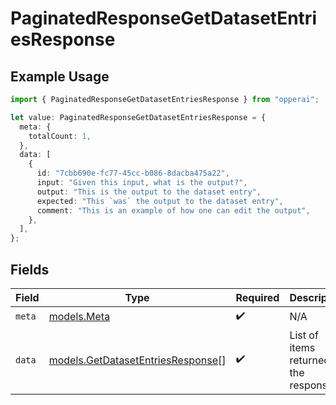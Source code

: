 # PaginatedResponseGetDatasetEntriesResponse

## Example Usage

```typescript
import { PaginatedResponseGetDatasetEntriesResponse } from "opperai";

let value: PaginatedResponseGetDatasetEntriesResponse = {
  meta: {
    totalCount: 1,
  },
  data: [
    {
      id: "7cbb690e-fc77-45cc-b086-8dacba475a22",
      input: "Given this input, what is the output?",
      output: "This is the output to the dataset entry",
      expected: "This `was` the output to the dataset entry",
      comment: "This is an example of how one can edit the output",
    },
  ],
};
```

## Fields

| Field                                                                        | Type                                                                         | Required                                                                     | Description                                                                  |
| ---------------------------------------------------------------------------- | ---------------------------------------------------------------------------- | ---------------------------------------------------------------------------- | ---------------------------------------------------------------------------- |
| `meta`                                                                       | [models.Meta](../models/meta.md)                                             | :heavy_check_mark:                                                           | N/A                                                                          |
| `data`                                                                       | [models.GetDatasetEntriesResponse](../models/getdatasetentriesresponse.md)[] | :heavy_check_mark:                                                           | List of items returned in the response                                       |